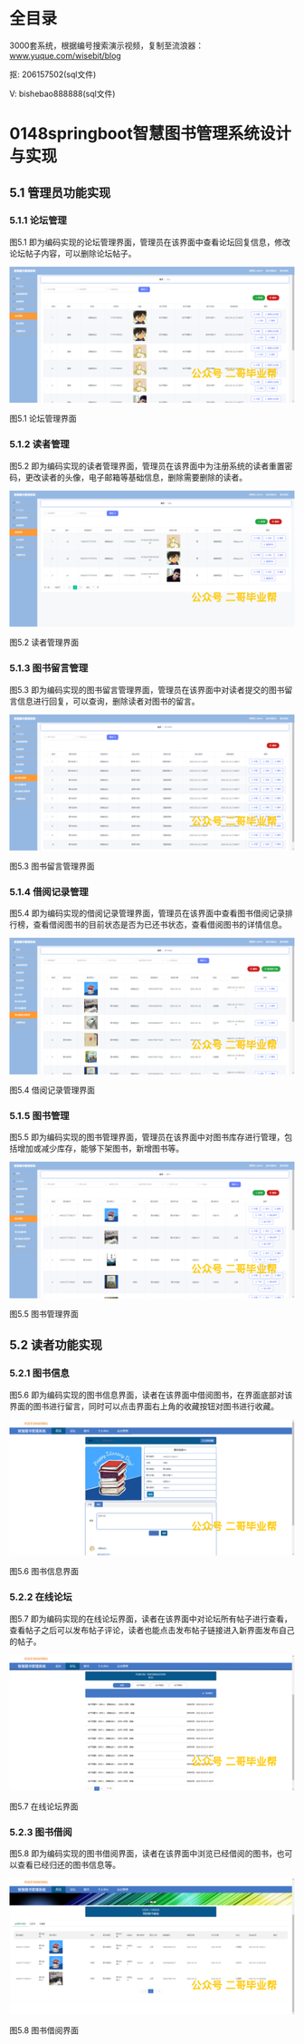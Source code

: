 # 全目录

3000套系统，根据编号搜索演示视频，复制至流浪器：www.yuque.com/wisebit/blog


<p>抠: 206157502(sql文件)</p>
<p>V: bishebao888888(sql文件)</p>



# 0148springboot智慧图书管理系统设计与实现

## 5.1 管理员功能实现
### 5.1.1 论坛管理
图5.1 即为编码实现的论坛管理界面，管理员在该界面中查看论坛回复信息，修改论坛帖子内容，可以删除论坛帖子。

![](/md/blog.016.png)

图5.1 论坛管理界面
### 5.1.2 读者管理
图5.2 即为编码实现的读者管理界面，管理员在该界面中为注册系统的读者重置密码，更改读者的头像，电子邮箱等基础信息，删除需要删除的读者。

![](/md/blog.017.png)

图5.2 读者管理界面
### 5.1.3 图书留言管理
图5.3 即为编码实现的图书留言管理界面，管理员在该界面中对读者提交的图书留言信息进行回复，可以查询，删除读者对图书的留言。

![](/md/blog.018.png)

图5.3 图书留言管理界面
### 5.1.4 借阅记录管理
图5.4 即为编码实现的借阅记录管理界面，管理员在该界面中查看图书借阅记录排行榜，查看借阅图书的目前状态是否为已还书状态，查看借阅图书的详情信息。

![](/md/blog.019.png)

图5.4 借阅记录管理界面
### 5.1.5 图书管理
图5.5 即为编码实现的图书管理界面，管理员在该界面中对图书库存进行管理，包括增加或减少库存，能够下架图书，新增图书等。

![](/md/blog.020.png)

图5.5 图书管理界面
## 5.2 读者功能实现
### 5.2.1 图书信息
图5.6 即为编码实现的图书信息界面，读者在该界面中借阅图书，在界面底部对该界面的图书进行留言，同时可以点击界面右上角的收藏按钮对图书进行收藏。

![](/md/blog.021.png)

图5.6 图书信息界面
### 5.2.2 在线论坛
图5.7 即为编码实现的在线论坛界面，读者在该界面中对论坛所有帖子进行查看，查看帖子之后可以发布帖子评论，读者也能点击发布帖子链接进入新界面发布自己的帖子。

![](/md/blog.022.png)

图5.7 在线论坛界面
### 5.2.3 图书借阅
图5.8 即为编码实现的图书借阅界面，读者在该界面中浏览已经借阅的图书，也可以查看已经归还的图书信息等。

![](/md/blog.023.png)

图5.8 图书借阅界面











